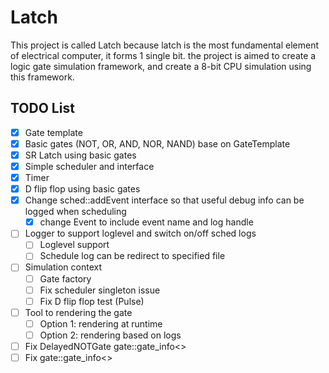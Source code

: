 # Latch

This project is called Latch because latch is the most fundamental element of electrical computer, it forms 1 single bit. the project is aimed to create a logic gate simulation framework, and create a 8-bit CPU simulation using this framework.

## TODO List
- [x] Gate template
- [x] Basic gates (NOT, OR, AND, NOR, NAND) base on GateTemplate
- [x] SR Latch using basic gates
- [x] Simple scheduler and interface
- [x] Timer
- [x] D flip flop using basic gates
- [x] Change sched::addEvent interface so that useful debug info can be logged when scheduling
    - [x] change Event to include event name and log handle
- [ ] Logger to support loglevel and switch on/off sched logs
    - [ ] Loglevel support
    - [ ] Schedule log can be redirect to specified file
- [ ] Simulation context
    - [ ] Gate factory
    - [ ] Fix scheduler singleton issue
    - [ ] Fix D flip flop test (Pulse)
- [ ] Tool to rendering the gate
    - [ ] Option 1: rendering at runtime
    - [ ] Option 2: rendering based on logs
- [ ] Fix DelayedNOTGate gate::gate_info<>
- [ ] Fix gate::gate_info<>
